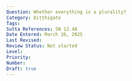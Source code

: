```yaml
---
Question: Whether everything is a plurality?
Category: Diṭṭhigato
Tags:
Sutta References: SN 12.48
Date Entered: March 26, 2025
Last Revised:
Review Status: Not started
Level: 
Priority: 
Number: 
Draft: true
---
```

